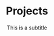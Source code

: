 ---
title: Projects
subtitle: This is a subtitle
bannerimg: /uploads/projects-2.jpg
firstsectiontext: The Friends of Churn Creek Protected Area Society conducts a variety of large and small projects within Churn Creek Protected Area (CCPA), all with approval of BC Parks staff and under a Partnership Agreement with BC Parks. Projects are chosen to assist BC Parks staff to implement the management plan for the protected area.
---